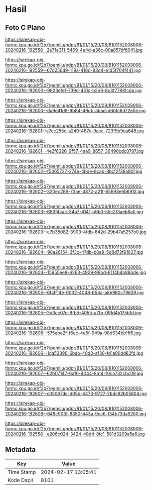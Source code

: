 # Hasil

## Foto C Plano

https://sirekap-obj-formc.kpu.go.id/f2b7/pemilu/pdpr/81/01/15/20/08/8101152008006-20240216-192558--2e71e311-5469-4e4d-a36c-00a857df6041.jpg

https://sirekap-obj-formc.kpu.go.id/f2b7/pemilu/pdpr/81/01/15/20/08/8101152008006-20240216-192559--67d256d9-119a-418d-83d4-e1d5f704f441.jpg

https://sirekap-obj-formc.kpu.go.id/f2b7/pemilu/pdpr/81/01/15/20/08/8101152008006-20240216-192600--9823efe1-739d-451c-b2d6-8c3f7798fcda.jpg

https://sirekap-obj-formc.kpu.go.id/f2b7/pemilu/pdpr/81/01/15/20/08/8101152008006-20240216-192600--da9e41d9-9b84-49db-abad-d6bfc6d72e0e.jpg

https://sirekap-obj-formc.kpu.go.id/f2b7/pemilu/pdpr/81/01/15/20/08/8101152008006-20240216-192601--c7ec255c-a249-487e-9aec-723f9b9ea648.jpg

https://sirekap-obj-formc.kpu.go.id/f2b7/pemilu/pdpr/81/01/15/20/08/8101152008006-20240216-192601--4e2f6326-9f57-4aa9-8657-36490cdc0797.jpg

https://sirekap-obj-formc.kpu.go.id/f2b7/pemilu/pdpr/81/01/15/20/08/8101152008006-20240216-192602--f5465727-274e-4bde-8cab-8bcf2f38a90f.jpg

https://sirekap-obj-formc.kpu.go.id/f2b7/pemilu/pdpr/81/01/15/20/08/8101152008006-20240216-192602--320ec289-72ae-4872-a21f-65893e6b6913.jpg

https://sirekap-obj-formc.kpu.go.id/f2b7/pemilu/pdpr/81/01/15/20/08/8101152008006-20240216-192603--683f4cac-34a7-4141-b9b0-55c2f3aeb6a0.jpg

https://sirekap-obj-formc.kpu.go.id/f2b7/pemilu/pdpr/81/01/15/20/08/8101152008006-20240216-192603--e7b35082-3903-4fdb-842d-29b47a5257b0.jpg

https://sirekap-obj-formc.kpu.go.id/f2b7/pemilu/pdpr/81/01/15/20/08/8101152008006-20240216-192604--98a26154-3f3c-47db-b8a9-5d8d72f91837.jpg

https://sirekap-obj-formc.kpu.go.id/f2b7/pemilu/pdpr/81/01/15/20/08/8101152008006-20240216-192604--15955ee8-6263-4929-99bd-6114b4b88bde.jpg

https://sirekap-obj-formc.kpu.go.id/f2b7/pemilu/pdpr/81/01/15/20/08/8101152008006-20240216-192605--6faff14e-0032-4048-b54a-a8e960c79639.jpg

https://sirekap-obj-formc.kpu.go.id/f2b7/pemilu/pdpr/81/01/15/20/08/8101152008006-20240216-192605--3d3cc07e-8fb5-4055-a7fb-09fd4b175b1d.jpg

https://sirekap-obj-formc.kpu.go.id/f2b7/pemilu/pdpr/81/01/15/20/08/8101152008006-20240216-192606--575ebe2f-f6ec-4e5f-949a-98d634bb1ff6.jpg

https://sirekap-obj-formc.kpu.go.id/f2b7/pemilu/pdpr/81/01/15/20/08/8101152008006-20240216-192606--1da53396-6bab-40d0-af30-fd1a00dd82fd.jpg

https://sirekap-obj-formc.kpu.go.id/f2b7/pemilu/pdpr/81/01/15/20/08/8101152008006-20240216-192607--62b07147-6a10-4044-8a14-f0ca732cbc09.jpg

https://sirekap-obj-formc.kpu.go.id/f2b7/pemilu/pdpr/81/01/15/20/08/8101152008006-20240216-192607--c05067dc-d05b-4473-9727-2bdc92b05804.jpg

https://sirekap-obj-formc.kpu.go.id/f2b7/pemilu/pdpr/81/01/15/20/08/8101152008006-20240216-192608--648c903f-6350-443a-9cc6-f34b73da9200.jpg

https://sirekap-obj-formc.kpu.go.id/f2b7/pemilu/pdpr/81/01/15/20/08/8101152008006-20240216-192558--e206c024-3424-48d4-8fc1-581d3209a5a6.jpg


## Metadata

| Key        | Value               |
| ---------- | ------------------- |
| Time Stamp | 2024-02-17 13:05:41 |
| Kode Dapil | 8101                |



